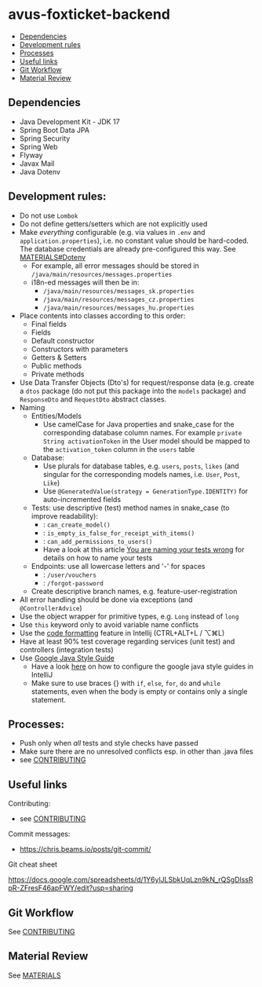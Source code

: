 # avus-foxticket-backend

- [Dependencies](#dependencies)
- [Development rules](#development-rules)
- [Processes](#processes)
- [Useful links](#useful-links)
- [Git Workflow](#git-workflow)
- [Material Review](#material-review)

## Dependencies

- Java Development Kit - JDK 17
- Spring Boot Data JPA
- Spring Security
- Spring Web
- Flyway
- Javax Mail
- Java Dotenv

## Development rules:

- Do not use `Lombok`
- Do not define getters/setters which are not explicitly used
- Make *everything* configurable (e.g. via values in `.env` and `application.properties`), i.e. no
  constant value should be hard-coded. The database credentials are already pre-configured this way.
  See [MATERIALS#Dotenv](MATERIALS.md#dotenv)
    - For example, all error messages should be stored in `/java/main/resources/messages.properties`
    - i18n-ed messages will then be in:
        - `/java/main/resources/messages_sk.properties`
        - `/java/main/resources/messages_cz.properties`
        - `/java/main/resources/messages_hu.properties`
- Place contents into classes according to this order:
    - Final fields
    - Fields
    - Default constructor
    - Constructors with parameters
    - Getters & Setters
    - Public methods
    - Private methods
- Use Data Transfer Objects (Dto's) for request/response data (e.g. create a `dtos` package (do not
  put this package into the `models` package) and `ResponseDto` and `RequestDto` abstract classes.
- Naming
    - Entities/Models
        - Use camelCase for Java properties and snake_case for the corresponding database column
          names. For example `private String activationToken` in the User model should be mapped to
          the `activation_token` column in the `users` table
    - Database:
        - Use plurals for database tables, e.g. `users`, `posts`, `likes` (and singular for the
          corresponding models names, i.e. `User`, `Post`, `Like`)
        - Use `@GeneratedValue(strategy = GenerationType.IDENTITY)` for auto-incremented fields
    - Tests: use descriptive (test) method names in snake_case (to improve readability):
        - : `can_create_model()`
        - : `is_empty_is_false_for_receipt_with_items()`
        - : `can_add_permissions_to_users()`
        - Have a look at this
          article [You are naming your tests wrong](https://enterprisecraftsmanship.com/posts/you-naming-tests-wrong/)
          for details on how to name your tests
    - Endpoints: use all lowercase letters and '-' for spaces
        - : `/user/vouchers`
        - : `/forgot-password`
    - Create descriptive branch names, e.g. feature-user-registration
- All error handling should be done via exceptions (and `@ControllerAdvice`)
- Use the object wrapper for primitive types, e.g. `Long` instead of `long`
- Use `this` keyword only to avoid variable name conflicts
- Use the [code formatting](https://blog.jetbrains.com/idea/2020/06/code-formatting/) feature in
  Intellij (CTRL+ALT+L / ⌥⌘L)
- Have at least 90% test coverage regarding services (unit test) and controllers (integration tests)
- Use [Google Java Style Guide](https://google.github.io/styleguide/javaguide.html)
    - Have a
      look [here](https://stackoverflow.com/questions/42979700/how-to-configure-google-java-code-formatter-in-intellij-idea-17)
      on how to configure the google java style guides in IntelliJ
    - Make sure to use braces {} with `if`, `else`, `for`, `do` and `while` statements, even when
      the body is empty or contains only a single statement.

## Processes:

- Push only when *all* tests and style checks have passed
- Make sure there are no unresolved conflicts esp. in other than .java files
- see [CONTRIBUTING](CONTRIBUTING.md)

## Useful links

Contributing:

- see [CONTRIBUTING](CONTRIBUTING.md)

Commit messages:

- https://chris.beams.io/posts/git-commit/

Git cheat sheet

https://docs.google.com/spreadsheets/d/1Y6ylJLSbkUqLzn9kN_rQSgDlssRpR-ZFresF46apFWY/edit?usp=sharing

## Git Workflow

See [CONTRIBUTING](CONTRIBUTING.md)

## Material Review

See [MATERIALS](MATERIALS.md)
